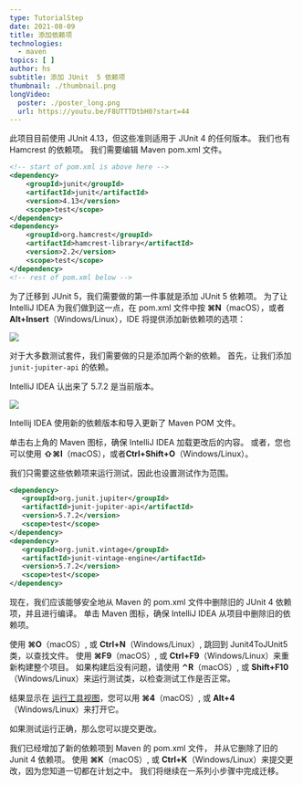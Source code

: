 ```yaml
---
type: TutorialStep
date: 2021-08-09
title: 添加依赖项
technologies:
  - maven
topics: [ ]
author: hs
subtitle: 添加 JUnit  5 依赖项
thumbnail: ./thumbnail.png
longVideo:
  poster: ./poster_long.png
  url: https://youtu.be/F8UTTTDtbH0?start=44
---
```


此项目目前使用 JUnit 4.13，但这些准则适用于 JUnit 4 的任何版本。  我们也有 Hamcrest 的依赖项。 我们需要编辑 Maven pom.xml 文件。

```xml
<!-- start of pom.xml is above here -->
<dependency>
    <groupId>junit</groupId>
    <artifactId>junit</artifactId>
    <version>4.13</version>
    <scope>test</scope>
</dependency>
<dependency>
    <groupId>org.hamcrest</groupId>
    <artifactId>hamcrest-library</artifactId>
    <version>2.2</version>
    <scope>test</scope>
</dependency>
<!-- rest of pom.xml below -->
```

为了迁移到 JUnit 5，我们需要做的第一件事就是添加 JUnit 5 依赖项。 为了让 IntelliJ IDEA 为我们做到这一点，在 pom.xml 文件中按  **⌘N**（macOS），或者**Alt+Insert**（Windows/Linux），IDE 将提供添加新依赖项的选项：

![](add-dependency.png)

对于大多数测试套件，我们需要做的只是添加两个新的依赖。 首先，让我们添加 `junit-jupiter-api` 的依赖。

IntelliJ IDEA 认出来了 5.7.2 是当前版本。

![](mvn-artifact-search.png)

Intellij IDEA 使用新的依赖版本和导入更新了 Maven POM 文件。

单击右上角的 Maven 图标，确保 IntelliJ IDEA 加载更改后的内容。 或者，您也可以使用 **⇧⌘I**（macOS），或者**Ctrl+Shift+O**（Windows/Linux）。

我们只需要这些依赖项来运行测试，因此也设置测试作为范围。

```xml
<dependency>
   <groupId>org.junit.jupiter</groupId>
   <artifactId>junit-jupiter-api</artifactId>
   <version>5.7.2</version>
   <scope>test</scope>
</dependency>
<dependency>
   <groupId>org.junit.vintage</groupId>
   <artifactId>junit-vintage-engine</artifactId>
   <version>5.7.2</version>
   <scope>test</scope>
</dependency>
```

现在，我们应该能够安全地从 Maven 的 pom.xml 文件中删除旧的 JUnit 4 依赖项，并且进行编译。 单击 Maven 图标，确保 IntelliJ IDEA 从项目中删除旧的依赖项。

使用 **⌘O**（macOS）, 或 **Ctrl+N**（Windows/Linux）, 跳回到 Junit4ToJUnit5 类，以查找文件。 使用 **⌘F9**（macOS）, 或 **Ctrl+F9**（Windows/Linux）来重新构建整个项目。 如果构建后没有问题，请使用 **⌃R**（macOS）, 或 **Shift+F10**（Windows/Linux）来运行测试类，以检查测试工作是否正常。

结果显示在 [运行工具视图](https://www.jetbrains.com/help/idea/run-tool-window.html)，您可以用 **⌘4**（macOS）, 或 **Alt+4**（Windows/Linux）来打开它。

如果测试运行正确，那么您可以提交更改。

我们已经增加了新的依赖项到 Maven 的 pom.xml 文件， 并从它删除了旧的 Junit 4 依赖项。 使用 **⌘K**（macOS）, 或 **Ctrl+K**（Windows/Linux）来提交更改，因为您知道一切都在计划之中。 我们将继续在一系列小步骤中完成迁移。
